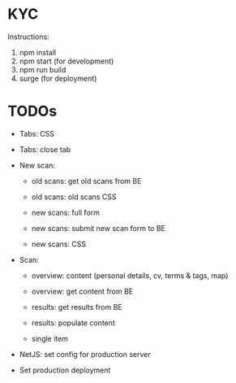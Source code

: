 # KYC

Instructions:

1.  npm install
2.  npm start (for development)
3.  npm run build
4.  surge (for deployment)

# TODOs
- Tabs: CSS
- Tabs: close tab

- New scan: 
  - old scans: get old scans from BE 
  - old scans: old scans CSS

  - new scans: full form
  - new scans: submit new scan form to BE 
  - new scans: CSS

- Scan: 
  - overview: content (personal details, cv, terms & tags, map)
  - overview: get content from BE 

  - results: get results from BE 
  - results: populate content 

  - single item 

- NetJS: set config for production server 
- Set production deployment   


